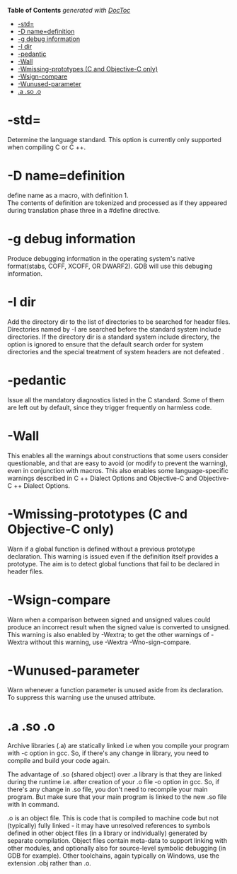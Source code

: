 <!-- START doctoc generated TOC please keep comment here to allow auto update -->
<!-- DON'T EDIT THIS SECTION, INSTEAD RE-RUN doctoc TO UPDATE -->
**Table of Contents**  *generated with [DocToc](https://github.com/thlorenz/doctoc)*

- [-std=](#-std)
- [-D name=definition](#-d-namedefinition)
- [-g debug information](#-g-debug-information)
- [-I dir](#-i-dir)
- [-pedantic](#-pedantic)
- [-Wall](#-wall)
- [-Wmissing-prototypes (C and Objective-C only)](#-wmissing-prototypes-c-and-objective-c-only)
- [-Wsign-compare](#-wsign-compare)
- [-Wunused-parameter](#-wunused-parameter)
- [.a .so .o](#a-so-o)

<!-- END doctoc generated TOC please keep comment here to allow auto update -->

# -std=
Determine the language standard. This option is currently only supported when compiling C or C ++.

# -D name=definition
define name as a macro, with definition 1.  
The contents of definition are tokenized and processed as if they appeared during translation phase three in a #define directive. 

# -g debug information
Produce debugging information in the operating system's native format(stabs, COFF, XCOFF, OR DWARF2). GDB will use this debuging information.

# -I dir 
Add the directory dir to the list of directories to be searched for header files. Directories named by -I are searched before the standard system include directories. If the directory dir is a standard system include directory, the option is ignored to ensure that the default search order for system directories and the special treatment of system headers are not defeated . 

# -pedantic
Issue all the mandatory diagnostics listed in the C standard. Some of them are left out by default, since they trigger frequently on harmless code.


# -Wall
This enables all the warnings about constructions that some users consider questionable, and that are easy to avoid (or modify to prevent the warning), even in conjunction with macros. This also enables some language-specific warnings described in C ++ Dialect Options and Objective-C and Objective-C ++ Dialect Options.

# -Wmissing-prototypes (C and Objective-C only)
Warn if a global function is defined without a previous prototype declaration. This warning is issued even if the definition itself provides a prototype. The aim is to detect global functions that fail to be declared in header files.

# -Wsign-compare
Warn when a comparison between signed and unsigned values could produce an incorrect result when the signed value is converted to unsigned. This warning is also enabled by -Wextra; to get the other warnings of -Wextra without this warning, use -Wextra -Wno-sign-compare.


# -Wunused-parameter
Warn whenever a function parameter is unused aside from its declaration.
To suppress this warning use the unused attribute.


# .a .so .o
Archive libraries (.a) are statically linked i.e when you compile your program with -c option in gcc. So, if there's any change in library, you need to compile and build your code again.

The advantage of .so (shared object) over .a library is that they are linked during the runtime i.e. after creation of your .o file -o option in gcc. So, if there's any change in .so file, you don't need to recompile your main program. But make sure that your main program is linked to the new .so file with ln command.

.o is an object file. This is code that is compiled to machine code but not (typically) fully linked - it may have unresolved references to symbols defined in other object files (in a library or individually) generated by separate compilation. Object files contain meta-data to support linking with other modules, and optionally also for source-level symbolic debugging (in GDB for example). Other toolchains, again typically on Windows, use the extension .obj rather than .o.
